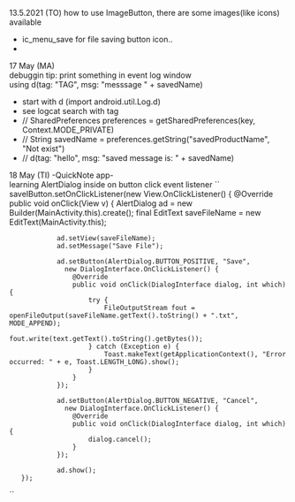 
13.5.2021 (TO)
how to use ImageButton, there are some images(like icons) available  
  - ic_menu_save for file saving button icon..
  -
  
17 May (MA)  
debuggin tip: print something in event log window  
  using d(tag: "TAG", msg: "messsage " + savedName)    
  - start with d (import android.util.Log.d)  
  - see logcat search with tag
  -  // SharedPreferences preferences = getSharedPreferences(key, Context.MODE_PRIVATE)
  -  // String savedName = preferences.getString("savedProductName", "Not exist")
  -  // d(tag: "hello", msg: "saved message is: " + savedName)


18 May (TI) -QuickNote app-  
learning AlertDialog inside on button click event listener
``
saveIButton.setOnClickListener(new View.OnClickListener() {
            @Override
            public void onClick(View v) {
                AlertDialog ad = new Builder(MainActivity.this).create();
                final EditText saveFileName = new EditText(MainActivity.this);

                ad.setView(saveFileName);
                ad.setMessage("Save File");

                ad.setButton(AlertDialog.BUTTON_POSITIVE, "Save", 
                  new DialogInterface.OnClickListener() {
                    @Override
                    public void onClick(DialogInterface dialog, int which) {
                        try {
                            FileOutputStream fout = openFileOutput(saveFileName.getText().toString() + ".txt", MODE_APPEND);
                            fout.write(text.getText().toString().getBytes());
                        } catch (Exception e) {
                            Toast.makeText(getApplicationContext(), "Error occurred: " + e, Toast.LENGTH_LONG).show();
                        }
                    }
                });

                ad.setButton(AlertDialog.BUTTON_NEGATIVE, "Cancel", 
                  new DialogInterface.OnClickListener() {
                    @Override
                    public void onClick(DialogInterface dialog, int which) {
                        dialog.cancel();
                    }
                });

                ad.show();
       });
``
       
     
